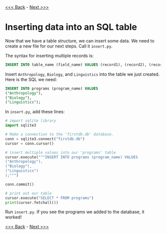 [<<< Back](2-buildtable.md) - [Next >>>](3b-pythonic.md)

# Inserting data into an SQL table

Now that we have a table structure, we can insert some data. We need to create a new file for our next steps. Call it `insert.py`.

The syntax for inserting multiple records is:

```sql
INSERT INTO table_name (field_name) VALUES (record1), (record2), (record3);
```

Insert `Anthropology`, `Biology`, and `Linguistics` into the table we just created. Here is the SQL we need:

```sql
INSERT INTO programs (program_name) VALUES
("Anthropology"),
("Biology"),
("Linguistics");
```

In `insert.py`, add these lines:

```python
# import sqlite library
import sqlite3

# Make a connection to the 'firstdb.db' database.
conn = sqlite3.connect("firstdb.db")
cursor = conn.cursor()

# insert multiple values into our 'programs' table
cursor.execute("""INSERT INTO programs (program_name) VALUES
("Anthropology"),
("Biology"),
("Linguistics")
);""")

conn.commit()

# print out our table
cursor.execute("SELECT * FROM programs")
print(cursor.fetchall())
```

Run `insert.py`. If you see the programs we added to the database, it worked!

[<<< Back](2-buildtable.md) - [Next >>>](3b-pythonic.md)
